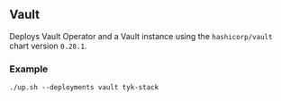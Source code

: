 ## Vault
Deploys Vault Operator and a Vault instance using the `hashicorp/vault` chart
version `0.28.1`.

### Example
```
./up.sh --deployments vault tyk-stack
```
